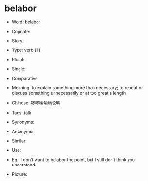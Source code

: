 # belabor

- Word: belabor
- Cognate: 
- Story: 

- Type: verb [T]
- Plural: 
- Single: 
- Comparative: 
- Meaning: to explain something more than necessary; to repeat or discuss something unnecessarily or at too great a length
- Chinese: 啰啰嗦嗦地说明
- Tags: talk
- Synonyms: 
- Antonyms: 
- Similar: 
- Use: 
- Eg.: I don’t want to belabor the point, but I still don’t think you understand.
- Picture: 

